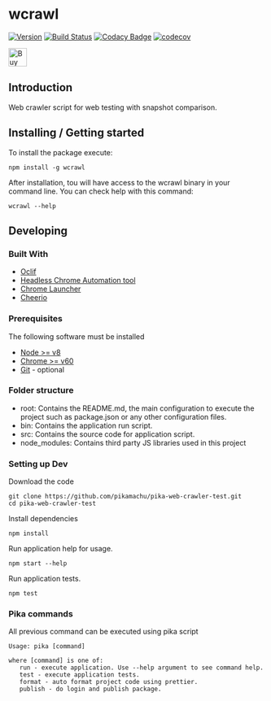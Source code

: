# wcrawl 

[![Version](https://img.shields.io/npm/v/wcrawl.svg)](https://npmjs.org/package/wcrawl)
[![Build Status](https://img.shields.io/travis/pikamachu/pika-web-crawler-test/master.svg)](https://travis-ci.org/pikamachu/pika-web-crawler-test)
[![Codacy Badge](https://api.codacy.com/project/badge/Grade/7a5d465f487e4f55a8e50e8201cc69b1)](https://www.codacy.com/project/antonio.marin.jimenez/pika-web-crawler-test/dashboard?utm_source=github.com&amp;utm_medium=referral&amp;utm_content=pikamachu/pika-web-crawler-test&amp;utm_campaign=Badge_Grade_Dashboard)
[![codecov](https://codecov.io/gh/pikamachu/pika-web-crawler-test/branch/master/graph/badge.svg)](https://codecov.io/gh/pikamachu/pika-web-crawler-test)

<a href='https://ko-fi.com/Q5Q21TCUG' target='_blank'><img height='36' style='border:0px;height:36px;' src='https://cdn.ko-fi.com/cdn/kofi1.png?v=2' border='0' alt='Buy Me a Coffee at ko-fi.com' /></a>

## Introduction

Web crawler script for web testing with snapshot comparison.

## Installing / Getting started

To install the package execute:
```
npm install -g wcrawl
```

After installation, tou will have access to the wcrawl binary in your command line.
You can check help with this command:
```
wcrawl --help
```

## Developing 
 
### Built With
* [Oclif](https://github.com/oclif/oclif)
* [Headless Chrome Automation tool](https://github.com/graphcool/chromeless)
* [Chrome Launcher](https://github.com/GoogleChrome/chrome-launcher)
* [Cheerio](https://github.com/cheeriojs/cheerio)

### Prerequisites
The following software must be installed
* [Node >= v8](https://nodejs.org/en/)
* [Chrome >= v60](https://www.google.com.mx/chrome/)
* [Git](https://git-scm.com/downloads) - optional

### Folder structure
* root: Contains the README.md, the main configuration to execute the project such as package.json or any other configuration files.
* bin: Contains the application run script.
* src: Contains the source code for application script.
* node_modules: Contains third party JS libraries used in this project

### Setting up Dev

Download the code
```
git clone https://github.com/pikamachu/pika-web-crawler-test.git
cd pika-web-crawler-test
```

Install dependencies
```
npm install
```

Run application help for usage.
```
npm start --help
```

Run application tests.
```
npm test
```

### Pika commands

All previous command can be executed using pika script

```shell
Usage: pika [command]

where [command] is one of:
   run - execute application. Use --help argument to see command help.
   test - execute application tests.
   format - auto format project code using prettier.
   publish - do login and publish package.
```
